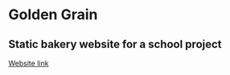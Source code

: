 # Golden Grain

## Static bakery website for a school project

[Website link](https://nani-sore-0.github.io/GoldenGrain/index.html)